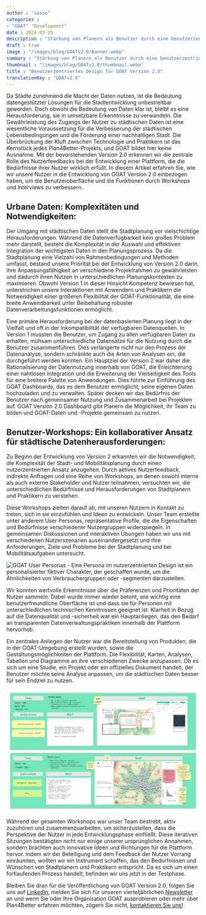 ```yaml
---
author : "sasso"
categories : 
- "GOAT" "Development"
date : 2024-03-25
description : "Stärkung von Planern als Benutzer durch eine benutzerzentrierte Herangehensweise: Die Entstehung von GOAT Version 2.0"
draft : true
image : "/images/blog/GOATv2.0/Banner.webp"
summary : "Stärkung von Planern als Benutzer durch eine benutzerzentrierte Herangehensweise: Die Entstehung von GOAT Version 2.0."
thumbnail : "/images/blog/GOATv2.0/thumbnail.webp"
title : "Benutzerzentriertes Design für GOAT Version 2.0"
translationKey : "GOATv2.0"
---
```

Da Städte zunehmend die Macht der Daten nutzen, ist die Bedeutung datengestützter Lösungen für die Stadtentwicklung unbestreitbar geworden. Doch obwohl die Bedeutung von Daten klar ist, bleibt es eine Herausforderung, sie in umsetzbare Erkenntnisse zu verwandeln. Die Gewährleistung des Zugangs der Nutzer zu städtischen Daten ist eine wesentliche Voraussetzung für die Verbesserung der städtischen Lebensbedingungen und die Förderung einer nachhaltigen Stadt. Die Überbrückung der Kluft zwischen Technologie und Praktikern ist das Kernstück jedes Plan4Better-Projekts, und GOAT bildet hier keine Ausnahme. Mit der bevorstehenden Version 2.0 erkennen wir die zentrale Rolle des Nutzerfeedbacks bei der Entwicklung einer Plattform, die die Bedürfnisse ihrer Nutzer wirklich erfüllt. In diesem Artikel erfahren Sie, wie wir unsere Nutzer in die Entwicklung von GOAT Version 2.0 einbezogen haben, um die Benutzeroberfläche und die Funktionen durch Workshops und Interviews zu verbessern.

## Urbane Daten: Komplexitäten und Notwendigkeiten:

Der Umgang mit städtischen Daten stellt die Stadtplanung vor vielschichtige Herausforderungen. Während die Datenverfügbarkeit kein großes Problem mehr darstellt, besteht die Komplexität in der Auswahl und effektiven Integration der wichtigsten Daten in den Planungsprozess. Da die Stadtplanung eine Vielzahl von Rahmenbedingungen und Methoden umfasst, bestand unsere Priorität bei der Entwicklung von Version 2.0 darin, ihre Anpassungsfähigkeit an verschiedene Projektrahmen zu gewährleisten und dadurch ihren Nutzen in unterschiedlichen Planungskontexten zu maximieren. Obwohl Version 1 in dieser Hinsicht Kompetenz bewiesen hat, unterstrichen unsere Interaktionen mit Anwendern und Praktikern die Notwendigkeit einer größeren Flexibilität der GOAT-Funktionalität, die eine breite Anwendbarkeit unter Beibehaltung robuster Datenverarbeitungsfunktionen ermöglicht. 

Eine primäre Herausforderung bei der datenbasierten Planung liegt in der Vielfalt und oft in der Inkompatibilität der verfügbaren Datenquellen. In Version 1 mussten die Benutzer, um Zugang zu allen verfügbaren Daten zu erhalten, mühsam unterschiedliche Datensätze für die Nutzung durch die Benutzer zusammenführen. Dies verlängerte nicht nur den Prozess der Datenanalyse, sondern schränkte auch die Arten von Analysen ein, die durchgeführt werden konnten. Ein Hauptziel der Version 2 war daher die Rationalisierung der Datennutzung innerhalb von GOAT, die Erleichterung einer nahtlosen Integration und die Erweiterung der Vielseitigkeit des Tools für eine breitere Palette von Anwendungen. Dies führte zur Einführung des GOAT Dashboards, das es dem Benutzer ermöglicht, seine eigenen Daten hochzuladen und zu verwalten. Später decken wir das Bedürfnis der Benutzer nach gemeinsamer Nutzung und Zusammenarbeit bei Projekten auf. GOAT Version 2.0 Dashboard gibt Planern die Möglichkeit, ihr Team zu bilden und GOAT-Daten und -Projekte gemeinsam zu nutzen.

## Benutzer-Workshops: Ein kollaborativer Ansatz für städtische Datenherausforderungen: 

Zu Beginn der Entwicklung von Version 2 erkannten wir die Notwendigkeit, die Komplexität der Stadt- und Mobilitätsplanung durch einen nutzerzentrierten Ansatz anzugehen. Durch aktives Nutzerfeedback, indirekte Anfragen und eine Reihe von Workshops, an denen sowohl interne als auch externe Stakeholder und Nutzer teilnahmen, versuchten wir, die unterschiedlichen Bedürfnisse und Herausforderungen von Stadtplanern und Praktikern zu verstehen.

Diese Workshops zielten darauf ab, mit unseren Nutzern in Kontakt zu treten, sich in sie einzufühlen und Ideen zu entwickeln. Unser Team erstellte unter anderem User Personas, repräsentative Profile, die die Eigenschaften und Bedürfnisse verschiedener Nutzergruppen widerspiegeln. In gemeinsamen Diskussionen und interaktiven Übungen haben wir uns mit verschiedenen Nutzerszenarien auseinandergesetzt und ihre Anforderungen, Ziele und Probleme bei der Stadtplanung und bei Mobilitätsaufgaben untersucht. 

![GOAT User Personas - Eine Persona im nutzerzentrierten Design ist ein personalisierter fiktiver Charakter, der geschaffen wurde, um die Ähnlichkeiten von Verbrauchergruppen oder -segmenten darzustellen.](/images/blog/GOATv2.0/personas.webp "GOAT User Personas - Eine Persona im nutzerzentrierten Design ist ein personalisierter fiktiver Charakter, der geschaffen wurde, um die Ähnlichkeiten von Verbrauchergruppen oder -segmenten darzustellen.")

Wir konnten wertvolle Erkenntnisse über die Präferenzen und Prioritäten der Nutzer sammeln. Dabei wurde immer wieder betont, wie wichtig eine benutzerfreundliche Oberfläche ist und dass sie für Personen mit unterschiedlichen technischen Kenntnissen geeignet ist. Klarheit in Bezug auf die Datenqualität und -sicherheit war ein Hauptanliegen, das den Bedarf an transparenten Datenverwaltungspraktiken innerhalb der Plattform hervorhob. 

Ein zentrales Anliegen der Nutzer war die Bereitstellung von Produkten, die in der GOAT-Umgebung erstellt wurden, sowie die Gestaltungsmöglichkeiten der Plattform. Die Flexibilität, Karten, Analysen, Tabellen und Diagramme an ihre verschiedenen Zwecke anzupassen. Ob es sich um eine Studie, ein Projekt oder ein offizielles Dokument handelt, der Benutzer möchte seine Analyse anpassen, um die städtischen Daten besser für sein Endziel zu nutzen.

![Indikatoren-Workshop - Verstehen, wie Nutzer Indikatoren nutzen und brauchen.](static/images/blog/GOATv2.0/workshop.webp "Indikatoren-Workshop - Verstehen, wie Nutzer Indikatoren nutzen und brauchen.")

Während der gesamten Workshops war unser Team bestrebt, aktiv zuzuhören und zusammenzuarbeiten, um sicherzustellen, dass die Perspektive der Nutzer in jede Entwicklungsphase einfließt. Diese iterativen Sitzungen bestätigten nicht nur einige unserer ursprünglichen Annahmen, sondern brachten auch innovative Ideen und Richtungen für die Plattform hervor. Indem wir der Beteiligung und dem Feedback der Nutzer Vorrang einräumten, wollten wir ein Instrument schaffen, das den Bedürfnissen und Wünschen von Stadtplanern und Praktikern entspricht. Da es sich um einen fortlaufenden Prozess handelt, befinden wir uns jetzt in der Testphase. 

Bleiben Sie dran für die Veröffentlichung von GOAT Version 2.0, folgen Sie uns auf [LinkedIn](https://www.linkedin.com/company/plan4better/ "LinkedIn"), melden Sie sich für unseren vierteljährlichen [Newsletter](https://plan4better.de/newsletter/ "Newsletter") an und wenn Sie oder Ihre Organisation GOAT ausprobieren oder mehr über Plan4Better erfahren möchten, zögern Sie nicht, [kontaktieren Sie uns!](https://plan4better.de/kontakt/ "Kontaktieren Sie uns!")
